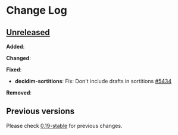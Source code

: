 # Change Log

## [Unreleased](https://github.com/decidim/decidim/tree/HEAD)


**Added**:


**Changed**:


**Fixed**:

- **decidim-sortitions**: Fix: Don't include drafts in sortitions [\#5434](https://github.com/decidim/decidim/pull/5434)


**Removed**:

## Previous versions

Please check [0.19-stable](https://github.com/decidim/decidim/blob/0.19-stable/CHANGELOG.md) for previous changes.
